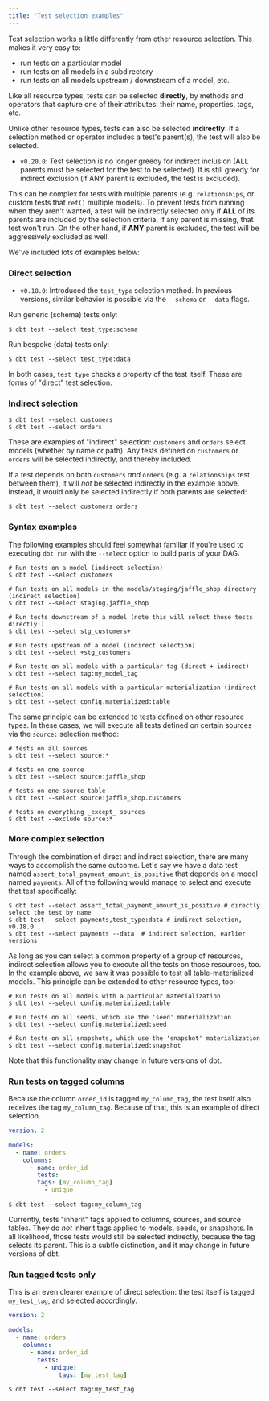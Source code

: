 ```yaml
---
title: "Test selection examples"
---
```


Test selection works a little differently from other resource selection. This makes it very easy to:
* run tests on a particular model
* run tests on all models in a subdirectory
* run tests on all models upstream / downstream of a model, etc.

Like all resource types, tests can be selected **directly**, by methods and operators that capture one of their attributes: their name, properties, tags, etc.

Unlike other resource types, tests can also be selected **indirectly**. If a selection method or operator includes a test's parent(s), the test will also be selected.

<Changelog>

* `v0.20.0`: Test selection is no longer greedy for indirect inclusion (ALL parents must be selected for the test to be selected). It is still greedy for indirect exclusion (if ANY parent is excluded, the test is excluded).

</Changelog>

This can be complex for tests with multiple parents (e.g. `relationships`, or custom tests that `ref()` multiple models). To prevent tests from running when they aren't wanted, a test will be indirectly selected only if **ALL** of its parents are included by the selection criteria. If any parent is missing, that test won't run. On the other hand, if **ANY** parent is excluded, the test will be aggressively excluded as well.

We've included lots of examples below:

### Direct selection

<Changelog>

* `v0.18.0`: Introduced the `test_type` selection method. In previous versions, similar behavior is possible via the `--schema` or `--data` flags.

</Changelog>

Run generic (schema) tests only:

```shell
$ dbt test --select test_type:schema
```

Run bespoke (data) tests only:

```shell
$ dbt test --select test_type:data
```

In both cases, `test_type` checks a property of the test itself. These are forms of "direct" test selection.

### Indirect selection

```shell
$ dbt test --select customers
$ dbt test --select orders
```

These are examples of "indirect" selection: `customers` and `orders` select models (whether by name or path). Any tests defined on `customers` or `orders` will be selected indirectly, and thereby included.

If a test depends on both `customers` _and_ `orders` (e.g. a `relationships` test between them), it will _not_ be selected indirectly in the example above. Instead, it would only be selected indirectly if both parents are selected:

```shell
$ dbt test --select customers orders
```

### Syntax examples

The following examples should feel somewhat familiar if you're used to executing `dbt run` with the `--select` option to build parts of your DAG:

```shell
# Run tests on a model (indirect selection)
$ dbt test --select customers

# Run tests on all models in the models/staging/jaffle_shop directory (indirect selection)
$ dbt test --select staging.jaffle_shop

# Run tests downstream of a model (note this will select those tests directly!)
$ dbt test --select stg_customers+

# Run tests upstream of a model (indirect selection)
$ dbt test --select +stg_customers

# Run tests on all models with a particular tag (direct + indirect)
$ dbt test --select tag:my_model_tag

# Run tests on all models with a particular materialization (indirect selection)
$ dbt test --select config.materialized:table

```

The same principle can be extended to tests defined on other resource types. In these cases, we will execute all tests defined on certain sources via the `source:` selection method:

```shell
# tests on all sources
$ dbt test --select source:*

# tests on one source
$ dbt test --select source:jaffle_shop

# tests on one source table
$ dbt test --select source:jaffle_shop.customers

# tests on everything _except_ sources
$ dbt test --exclude source:*
```

### More complex selection

Through the combination of direct and indirect selection, there are many ways to accomplish the same outcome. Let's say we have a data test named `assert_total_payment_amount_is_positive` that depends on a model named `payments`. All of the following would manage to select and execute that test specifically:

```shell
$ dbt test --select assert_total_payment_amount_is_positive # directly select the test by name
$ dbt test --select payments,test_type:data # indirect selection, v0.18.0
$ dbt test --select payments --data  # indirect selection, earlier versions
```

As long as you can select a common property of a group of resources, indirect selection allows you to execute all the tests on those resources, too. In the example above, we saw it was possible to test all table-materialized models. This principle can be extended to other resource types, too:

```shell
# Run tests on all models with a particular materialization
$ dbt test --select config.materialized:table

# Run tests on all seeds, which use the 'seed' materialization
$ dbt test --select config.materialized:seed

# Run tests on all snapshots, which use the 'snapshot' materialization
$ dbt test --select config.materialized:snapshot
```

Note that this functionality may change in future versions of dbt.

### Run tests on tagged columns

Because the column `order_id` is tagged `my_column_tag`, the test itself also receives the tag `my_column_tag`. Because of that, this is an example of direct selection.

<File name='models/<filename>.yml'>

```yml
version: 2

models:
  - name: orders
    columns:
      - name: order_id
        tests:
        tags: [my_column_tag]
          - unique

```

</File>

```shell
$ dbt test --select tag:my_column_tag
```

Currently, tests "inherit" tags applied to columns, sources, and source tables. They do _not_ inherit tags applied to models, seeds, or snapshots. In all likelihood, those tests would still be selected indirectly, because the tag selects its parent. This is a subtle distinction, and it may change in future versions of dbt.

### Run tagged tests only

This is an even clearer example of direct selection: the test itself is tagged `my_test_tag`, and selected accordingly.

<File name='models/<filename>.yml'>

```yml
version: 2

models:
  - name: orders
    columns:
      - name: order_id
        tests:
          - unique:
              tags: [my_test_tag]

```

</File>


```shell
$ dbt test --select tag:my_test_tag
```
